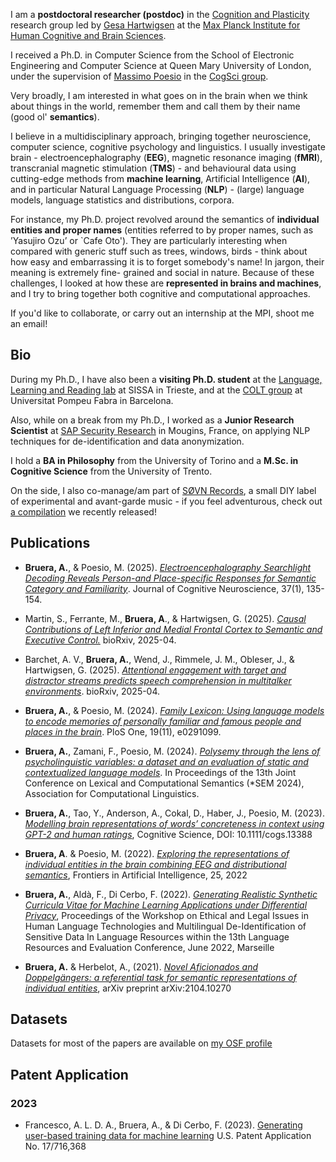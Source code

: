 I am a **postdoctoral researcher (postdoc)** in the [Cognition and Plasticity](./https://www.cbs.mpg.de/independent-research-groups/cognition-and-plasticity) research group led by [Gesa Hartwigsen](https://scholar.google.nl/citations?user=5YaFMKwAAAAJ&hl=de) at the [Max Planck Institute for Human Cognitive and Brain Sciences](https://www.cbs.mpg.de/en).

I received a Ph.D. in Computer Science from the School of Electronic Engineering and Computer Science at Queen Mary University of London, under the supervision of [Massimo Poesio](./https://scholar.google.com/citations?user=89aa1X0AAAAJ&hl=it&oi=ao) in the [CogSci group](./http://cogsci.eecs.qmul.ac.uk). 

Very broadly, I am interested in what goes on in the brain when we think about things in the world, remember them and call them by their name (good ol' **semantics**). 

I believe in a multidisciplinary approach, bringing together neuroscience, computer science, cognitive psychology and linguistics. I usually investigate brain - electroencephalography (**EEG**), magnetic resonance imaging (**fMRI**), transcranial magnetic stimulation (**TMS**) - and behavioural data using cutting-edge methods from **machine learning**, Artificial Intelligence (**AI**), and in particular Natural Language Processing (**NLP**) - (large) language models, language statistics and distributions, corpora.

For instance, my Ph.D. project revolved around the semantics of **individual entities and proper names** (entities referred to by proper names, such as ’Yasujiro Ozu’ or `Cafe Oto'). They are particularly interesting when compared with generic stuff such as trees, windows, birds - think about how easy and embarrassing it is to forget somebody's name! In jargon, their meaning is extremely fine- grained and social in nature. Because of these challenges, I looked at how these are **represented in brains and machines**, and I try to bring together both cognitive and computational approaches.

If you'd like to collaborate, or carry out an internship at the MPI, shoot me an email!

## Bio

During my Ph.D., I have also been a **visiting Ph.D. student** at the [Language, Learning and Reading lab](./https://lrlac.sissa.it) at SISSA in Trieste, and at the [COLT group](./https://www.upf.edu/web/colt) at Universitat Pompeu Fabra in Barcelona. 

Also, while on a break from my Ph.D., I worked as a **Junior Research Scientist** at [SAP Security Research](./https://blogs.sap.com/2020/10/09/why-are-we-doing-security-research-at-sap/) in Mougins, France, on applying NLP techniques for de-identification and data anonymization. 

I hold a **BA in Philosophy** from the University of Torino and a **M.Sc. in Cognitive Science** from the University of Trento.

On the side, I also co-manage/am part of [SØVN Records](./https://sovnrecords.bandcamp.com), a small DIY label of experimental and avant-garde music - if you feel adventurous, check out [a compilation](./https://sovnrecords.bandcamp.com/album/music-for-queuing-at-the-supermarket)  we recently released!

## Publications

- **Bruera, A.**, & Poesio, M. (2025). [_Electroencephalography Searchlight Decoding Reveals Person-and Place-specific Responses for Semantic Category and Familiarity_](https://direct.mit.edu/jocn/article-abstract/37/1/135/119444/Electroencephalography-Searchlight-Decoding). Journal of Cognitive Neuroscience, 37(1), 135-154.

- Martin, S., Ferrante, M., **Bruera, A**., & Hartwigsen, G. (2025). [_Causal Contributions of Left Inferior and Medial Frontal Cortex to Semantic and Executive Control._](https://www.biorxiv.org/content/10.1101/2025.04.16.649200.full.pdf) bioRxiv, 2025-04.

- Barchet, A. V., **Bruera, A.**, Wend, J., Rimmele, J. M., Obleser, J., & Hartwigsen, G. (2025). [_Attentional engagement with target and distractor streams predicts speech comprehension in multitalker environments_](https://www.biorxiv.org/content/biorxiv/early/2025/04/04/2025.04.04.647157.full.pdf). bioRxiv, 2025-04.

- **Bruera, A.**, & Poesio, M. (2024). [_Family Lexicon: Using language models to encode memories of personally familiar and famous people and places in the brain_](https://journals.plos.org/plosone/article?id=10.1371/journal.pone.0291099). PloS One, 19(11), e0291099.

- **Bruera, A.**, Zamani, F., Poesio, M. (2024). [_Polysemy through the lens of psycholinguistic variables: a dataset and an evaluation of static and contextualized language models_](https://aclanthology.org/2024.starsem-1.3/). In Proceedings of the 13th Joint Conference on Lexical and Computational Semantics (*SEM 2024), Association for Computational Linguistics.

- **Bruera, A.**, Tao, Y., Anderson, A., Cokal, D., Haber, J., Poesio, M. (2023). [_Modelling brain representations of words’ concreteness in context using GPT-2 and human ratings_](https://onlinelibrary.wiley.com/doi/10.1111/cogs.13388), Cognitive Science, DOI: 10.1111/cogs.13388

- **Bruera, A**. & Poesio, M. (2022). [_Exploring the representations of individual entities in the brain combining EEG and distributional semantics_](./https://www.frontiersin.org/articles/10.3389/frai.2022.796793/full), Frontiers in Artificial Intelligence, 25, 2022

- **Bruera, A.**, Aldà, F., Di Cerbo, F. (2022). [_Generating Realistic Synthetic Curricula Vitae for Machine Learning Applications under Differential Privacy_](./http://www.lrec-conf.org/proceedings/lrec2022/workshops/LEGAL/pdf/2022.legal-1.11.pdf), Proceedings of the Workshop on Ethical and Legal Issues in Human Language Technologies and Multilingual De-Identification of Sensitive Data In Language Resources within the 13th Language Resources and Evaluation Conference, June 2022, Marseille

- **Bruera, A.** & Herbelot, A., (2021). [_Novel Aficionados and Doppelgängers: a referential task for semantic representations of individual entities_](./https://arxiv.org/abs/2104.10270), arXiv preprint arXiv:2104.10270

## Datasets

Datasets for most of the papers are available on [my OSF profile](https://osf.io/q27xc/)
 
## Patent Application

### 2023

- Francesco, A. L. D. A., Bruera, A., & Di Cerbo, F. (2023). [Generating user-based training data for machine learning](https://patents.google.com/patent/US20230325776A1/en) U.S. Patent Application No. 17/716,368
